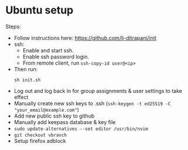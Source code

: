 Ubuntu setup
===============================================================================

Steps:

- Follow instructions here: <https://github.com/lj-ditrapani/init>
- ssh:
    - Enable and start ssh.
    - Enable ssh password login.
    - From remote client, run `ssh-copy-id user@<ip>`
- Then run:
    ```
    sh init.sh
    ```
- Log out and log back in for group assignments & user settings to take effect
- Manually create new ssh keys to .ssh (`ssh-keygen -t ed25519 -C "your_email@example.com"`)
- Add new public ssh key to github
- Manually add keepass database & key file
- `sudo update-alternatives --set editor /usr/bin/nvim`
- `git checkout vbranch`
- Setup firefox adblock
